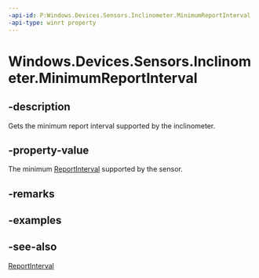 ----api-id: P:Windows.Devices.Sensors.Inclinometer.MinimumReportInterval
-api-type: winrt property
---<!-- Property syntaxpublic uint MinimumReportInterval { get; }--># Windows.Devices.Sensors.Inclinometer.MinimumReportInterval## -descriptionGets the minimum report interval supported by the inclinometer.## -property-valueThe minimum [ReportInterval](inclinometer_reportinterval.md) supported by the sensor.## -remarks## -examples## -see-also[ReportInterval](inclinometer_reportinterval.md)